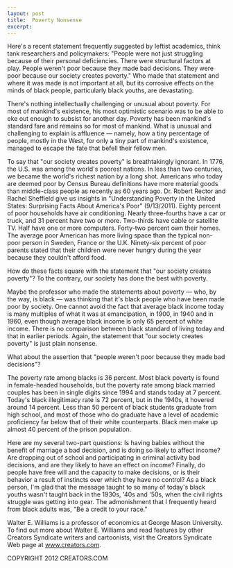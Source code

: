 ```yaml
---
layout: post
title:  Poverty Nonsense
excerpt:
---
```


Here's a recent statement frequently suggested by leftist academics, think tank researchers and policymakers: "People were not just struggling because of their personal deficiencies. There were structural factors at play. People weren't poor because they made bad decisions. They were poor because our society creates poverty." Who made that statement and where it was made is not important at all, but its corrosive effects on the minds of black people, particularly black youths, are devastating.

There's nothing intellectually challenging or unusual about poverty. For most of mankind's existence, his most optimistic scenario was to be able to eke out enough to subsist for another day. Poverty has been mankind's standard fare and remains so for most of mankind. What is unusual and challenging to explain is affluence — namely, how a tiny percentage of people, mostly in the West, for only a tiny part of mankind's existence, managed to escape the fate that befell their fellow men.

To say that "our society creates poverty" is breathtakingly ignorant. In 1776, the U.S. was among the world's poorest nations. In less than two centuries, we became the world's richest nation by a long shot. Americans who today are deemed poor by Census Bureau definitions have more material goods than middle-class people as recently as 60 years ago. Dr. Robert Rector and Rachel Sheffield give us insights in "Understanding Poverty in the United States: Surprising Facts About America's Poor" (9/13/2011). Eighty percent of poor households have air conditioning. Nearly three-fourths have a car or truck, and 31 percent have two or more. Two-thirds have cable or satellite TV. Half have one or more computers. Forty-two percent own their homes. The average poor American has more living space than the typical non-poor person in Sweden, France or the U.K. Ninety-six percent of poor parents stated that their children were never hungry during the year because they couldn't afford food.

 How do these facts square with the statement that "our society creates poverty"? To the contrary, our society has done the best with poverty.

Maybe the professor who made the statements about poverty — who, by the way, is black — was thinking that it's black people who have been made poor by society. One cannot avoid the fact that average black income today is many multiples of what it was at emancipation, in 1900, in 1940 and in 1960, even though average black income is only 65 percent of white income. There is no comparison between black standard of living today and that in earlier periods. Again, the statement that "our society creates poverty" is just plain nonsense.

What about the assertion that "people weren't poor because they made bad decisions"?

The poverty rate among blacks is 36 percent. Most black poverty is found in female-headed households, but the poverty rate among black married couples has been in single digits since 1994 and stands today at 7 percent. Today's black illegitimacy rate is 72 percent, but in the 1940s, it hovered around 14 percent. Less than 50 percent of black students graduate from high school, and most of those who do graduate have a level of academic proficiency far below that of their white counterparts. Black men make up almost 40 percent of the prison population.

Here are my several two-part questions: Is having babies without the benefit of marriage a bad decision, and is doing so likely to affect income? Are dropping out of school and participating in criminal activity bad decisions, and are they likely to have an effect on income? Finally, do people have free will and the capacity to make decisions, or is their behavior a result of instincts over which they have no control? As a black person, I'm glad that the message taught to so many of today's black youths wasn't taught back in the 1930s, '40s and '50s, when the civil rights struggle was getting into gear. The admonishment that I frequently heard from black adults was, "Be a credit to your race."

Walter E. Williams is a professor of economics at George Mason University. To find out more about Walter E. Williams and read features by other Creators Syndicate writers and cartoonists, visit the Creators Syndicate Web page at www.creators.com.

COPYRIGHT 2012 CREATORS.COM
